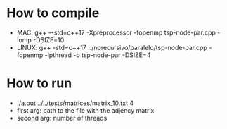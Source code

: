 # How to compile

- MAC: g++ --std=c++17 -Xpreprocessor -fopenmp tsp-node-par.cpp -lomp -DSIZE=10
- LINUX: g++ -std=c++17 ../norecursivo/paralelo/tsp-node-par.cpp -fopenmp -lpthread -o tsp-node-par -DSIZE=4

# How to run
- ./a.out ../../tests/matrices/matrix_10.txt 4
- first arg: path to the file with the adjency matrix
- second arg: number of threads